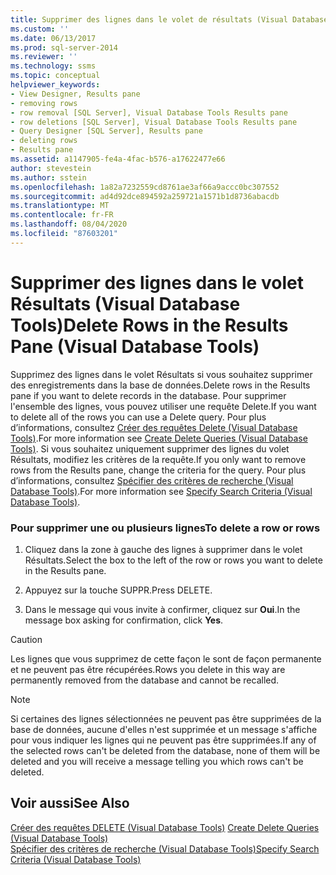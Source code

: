 ```yaml
---
title: Supprimer des lignes dans le volet de résultats (Visual Database Tools) | Microsoft Docs
ms.custom: ''
ms.date: 06/13/2017
ms.prod: sql-server-2014
ms.reviewer: ''
ms.technology: ssms
ms.topic: conceptual
helpviewer_keywords:
- View Designer, Results pane
- removing rows
- row removal [SQL Server], Visual Database Tools Results pane
- row deletions [SQL Server], Visual Database Tools Results pane
- Query Designer [SQL Server], Results pane
- deleting rows
- Results pane
ms.assetid: a1147905-fe4a-4fac-b576-a17622477e66
author: stevestein
ms.author: sstein
ms.openlocfilehash: 1a82a7232559cd8761ae3af66a9accc0bc307552
ms.sourcegitcommit: ad4d92dce894592a259721a1571b1d8736abacdb
ms.translationtype: MT
ms.contentlocale: fr-FR
ms.lasthandoff: 08/04/2020
ms.locfileid: "87603201"
---
```

# <a name="delete-rows-in-the-results-pane-visual-database-tools"></a><span data-ttu-id="dbd1f-102">Supprimer des lignes dans le volet Résultats (Visual Database Tools)</span><span class="sxs-lookup"><span data-stu-id="dbd1f-102">Delete Rows in the Results Pane (Visual Database Tools)</span></span>
  <span data-ttu-id="dbd1f-103">Supprimez des lignes dans le volet Résultats si vous souhaitez supprimer des enregistrements dans la base de données.</span><span class="sxs-lookup"><span data-stu-id="dbd1f-103">Delete rows in the Results pane if you want to delete records in the database.</span></span> <span data-ttu-id="dbd1f-104">Pour supprimer l'ensemble des lignes, vous pouvez utiliser une requête Delete.</span><span class="sxs-lookup"><span data-stu-id="dbd1f-104">If you want to delete all of the rows you can use a Delete query.</span></span> <span data-ttu-id="dbd1f-105">Pour plus d’informations, consultez [Créer des requêtes Delete &#40;Visual Database Tools&#41;](visual-database-tools.md).</span><span class="sxs-lookup"><span data-stu-id="dbd1f-105">For more information see [Create Delete Queries &#40;Visual Database Tools&#41;](visual-database-tools.md).</span></span> <span data-ttu-id="dbd1f-106">Si vous souhaitez uniquement supprimer des lignes du volet Résultats, modifiez les critères de la requête.</span><span class="sxs-lookup"><span data-stu-id="dbd1f-106">If you only want to remove rows from the Results pane, change the criteria for the query.</span></span> <span data-ttu-id="dbd1f-107">Pour plus d’informations, consultez [Spécifier des critères de recherche &#40;Visual Database Tools&#41;](specify-search-criteria-visual-database-tools.md).</span><span class="sxs-lookup"><span data-stu-id="dbd1f-107">For more information see [Specify Search Criteria &#40;Visual Database Tools&#41;](specify-search-criteria-visual-database-tools.md).</span></span>  
  
### <a name="to-delete-a-row-or-rows"></a><span data-ttu-id="dbd1f-108">Pour supprimer une ou plusieurs lignes</span><span class="sxs-lookup"><span data-stu-id="dbd1f-108">To delete a row or rows</span></span>  
  
1.  <span data-ttu-id="dbd1f-109">Cliquez dans la zone à gauche des lignes à supprimer dans le volet Résultats.</span><span class="sxs-lookup"><span data-stu-id="dbd1f-109">Select the box to the left of the row or rows you want to delete in the Results pane.</span></span>  
  
2.  <span data-ttu-id="dbd1f-110">Appuyez sur la touche SUPPR.</span><span class="sxs-lookup"><span data-stu-id="dbd1f-110">Press DELETE.</span></span>  
  
3.  <span data-ttu-id="dbd1f-111">Dans le message qui vous invite à confirmer, cliquez sur **Oui**.</span><span class="sxs-lookup"><span data-stu-id="dbd1f-111">In the message box asking for confirmation, click **Yes**.</span></span>  
  
> [!CAUTION]  
>  <span data-ttu-id="dbd1f-112">Les lignes que vous supprimez de cette façon le sont de façon permanente et ne peuvent pas être récupérées.</span><span class="sxs-lookup"><span data-stu-id="dbd1f-112">Rows you delete in this way are permanently removed from the database and cannot be recalled.</span></span>  
  
> [!NOTE]  
>  <span data-ttu-id="dbd1f-113">Si certaines des lignes sélectionnées ne peuvent pas être supprimées de la base de données, aucune d'elles n'est supprimée et un message s'affiche pour vous indiquer les lignes qui ne peuvent pas être supprimées.</span><span class="sxs-lookup"><span data-stu-id="dbd1f-113">If any of the selected rows can't be deleted from the database, none of them will be deleted and you will receive a message telling you which rows can't be deleted.</span></span>  
  
## <a name="see-also"></a><span data-ttu-id="dbd1f-114">Voir aussi</span><span class="sxs-lookup"><span data-stu-id="dbd1f-114">See Also</span></span>  
 <span data-ttu-id="dbd1f-115">[Créer des requêtes DELETE &#40;Visual Database Tools&#41;](visual-database-tools.md) </span><span class="sxs-lookup"><span data-stu-id="dbd1f-115">[Create Delete Queries &#40;Visual Database Tools&#41;](visual-database-tools.md) </span></span>  
 [<span data-ttu-id="dbd1f-116">Spécifier des critères de recherche &#40;Visual Database Tools&#41;</span><span class="sxs-lookup"><span data-stu-id="dbd1f-116">Specify Search Criteria &#40;Visual Database Tools&#41;</span></span>](specify-search-criteria-visual-database-tools.md)  
  
  
